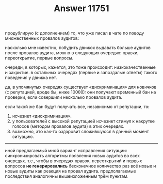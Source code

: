 ﻿---
title: "Answer 11751"
se.owner.user_id: 178576
se.owner.display_name: "aleksandr barakin"
se.owner.link: "https://ru.meta.stackoverflow.com/users/178576/aleksandr-barakin"
se.answer_id: 11751
se.question_id: 11750
se.post_type: answer
se.is_accepted: False
---
<p>продублирую (с дополнением) то, что уже писал в чате по поводу множественных провалов аудитов:</p>
<p>насколько мне известно, побудить движок выдавать больше аудитов после провалов аудита, можно в следующих очередях: правки, переоткрытие, первые вопросы.</p>
<p>очереди, в которых, кажется, это тоже происходит: низкокачественные и закрытие. в остальных очередях (первые и запоздалые ответы) такого поведения у движка нет.</p>
<p>да, в упомянутых очередях существует «дискриминация» для новичков (с репутацией, вроде бы, ниже 10000): они получают временный бан на проверки, если совершили несколько провалов аудита.</p>
<p>если такой же бан будут получать все, независимо от репутации, то:</p>
<ol>
<li>исчезнет «дискриминация».</li>
<li>у пользователей с высокой репутацией исчезнет стимул к накрутке голосов (методом провалов аудита) в этих очередях.</li>
<li>возможно, это как-то оздоровит сложившуюся в данный момент ситуацию.</li>
</ol>
<hr />
<p>иной предлагаемый мной вариант исправления ситуации: синхронизировать алгоритмы появления новых аудитов во всех очередях. т.е., чтобы в очередях правок, переоткрытий и первых вопросов <strong>не генерировались</strong> бесконечное количество раз всё новые и новые аудиты как реакция на провал аудита. предполагаемые последствия аналогичны вышеизложенным трём пунктам.</p>
